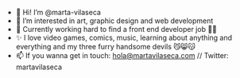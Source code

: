 - 👋 Hi! I’m @marta-vilaseca
- 👀 I’m interested in art, graphic design and web development 
- 🌱 Currently working hard to find a front end developer job 💪🏻
- ✨ I love video games, comics, music, learning about anything and everything and my three furry handsome devils 😼😸😽
- 📫 If you wanna get in touch: hola@martavilaseca.com // Twitter: martavilaseca

<!---
marta-vilaseca/marta-vilaseca is a ✨ special ✨ repository because its `README.md` (this file) appears on your GitHub profile.
You can click the Preview link to take a look at your changes.
--->
